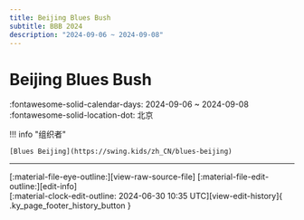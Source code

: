 ```yaml
---
title: Beijing Blues Bush
subtitle: BBB 2024
description: "2024-09-06 ~ 2024-09-08"
---
```


# Beijing Blues Bush 

:fontawesome-solid-calendar-days: 2024-09-06 ~ 2024-09-08  
:fontawesome-solid-location-dot: 北京  

!!! info "组织者"

    [Blues Beijing](https://swing.kids/zh_CN/blues-beijing)  

---

<div class="ky_page_footer" markdown>
<div class="ky_page_footer_trailing" markdown="span">
[:material-file-eye-outline:][view-raw-source-file]
[:material-file-edit-outline:][edit-info]
</div>
<div class="ky_page_footer_leading" markdown="span">
[:material-clock-edit-outline: 2024-06-30 10:35 UTC][view-edit-history]{ .ky_page_footer_history_button }
</div>
</div>

[view-raw-source-file]: https://github.com/swingdance/events/blob/main/2024/zh_CN/beijing-blues-bush-2024.json "查看原始源文件"
[edit-info]: https://github.com/swingdance/events/issues/new?assignees=&labels=update+event&projects=&template=03-update_entity.yml&title=Update%20Event%3A%202024%2Fzh_CN%20%E2%80%A2%20Beijing%20Blues%20Bush&region=zh_CN&year=2024&id=beijing-blues-bush-2024&name=Beijing%20Blues%20Bush&org_id=blues-beijing "编辑信息"

[view-edit-history]: https://github.com/swingdance/events/commits/main/2024/zh_CN/beijing-blues-bush-2024.json "查看编辑历史"

